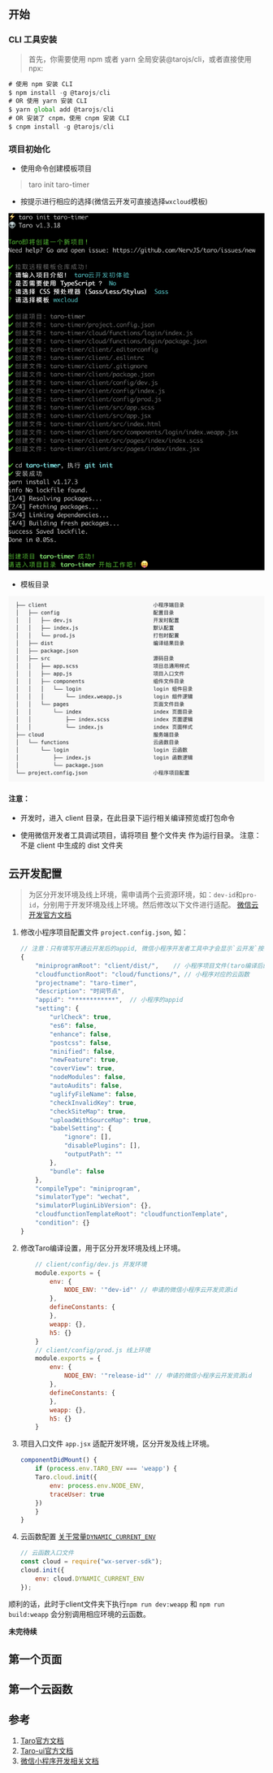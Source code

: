## 开始
### CLI 工具安装
> 首先，你需要使用 npm 或者 yarn 全局安装@tarojs/cli，或者直接使用npx:
```js
# 使用 npm 安装 CLI
$ npm install -g @tarojs/cli
# OR 使用 yarn 安装 CLI
$ yarn global add @tarojs/cli
# OR 安装了 cnpm，使用 cnpm 安装 CLI
$ cnpm install -g @tarojs/cli
```
### 项目初始化
- 使用命令创建模板项目
> taro init taro-timer
- 按提示进行相应的选择(微信云开发可直接选择`wxcloud`模板)

![初始化步骤](./images/taroInit.png)

- 模板目录

![模板目录介绍](./images/cloudCon.png)
#### 注意：
- 开发时，进入 client 目录，在此目录下运行相关编译预览或打包命令

- 使用微信开发者工具调试项目，请将项目 整个文件夹 作为运行目录。 注意： 不是 client 中生成的 dist 文件夹

## 云开发配置
> 为区分开发环境及线上环境，需申请两个云资源环境，如：`dev-id`和`pro-id`，分别用于开发环境及线上环境。然后修改以下文件进行适配。 [微信云开发官方文档](https://developers.weixin.qq.com/miniprogram/dev/wxcloud/basis/getting-started.html)
1. 修改小程序项目配置文件 `project.config.json`, 如：
    ```js
    // 注意：只有填写开通云开发后的appid, 微信小程序开发者工具中才会显示`云开发`按钮
    {
        "miniprogramRoot": "client/dist/",    // 小程序项目文件(taro编译后的)
        "cloudfunctionRoot": "cloud/functions/", // 小程序对应的云函数
        "projectname": "taro-timer",
        "description": "时间节点",
        "appid": "************",  // 小程序的appid
        "setting": {
            "urlCheck": true,
            "es6": false,
            "enhance": false,
            "postcss": false,
            "minified": false,
            "newFeature": true,
            "coverView": true,
            "nodeModules": false,
            "autoAudits": false,
            "uglifyFileName": false,
            "checkInvalidKey": true,
            "checkSiteMap": true,
            "uploadWithSourceMap": true,
            "babelSetting": {
                "ignore": [],
                "disablePlugins": [],
                "outputPath": ""
            },
            "bundle": false
        },
        "compileType": "miniprogram",
        "simulatorType": "wechat",
        "simulatorPluginLibVersion": {},
        "cloudfunctionTemplateRoot": "cloudfunctionTemplate",
        "condition": {}
    }
    ```
2. 修改Taro编译设置，用于区分开发环境及线上环境。
    ```js
        // client/config/dev.js 开发环境
        module.exports = {
            env: {
                NODE_ENV: '"dev-id"' // 申请的微信小程序云开发资源id
            },
            defineConstants: {
            },
            weapp: {},
            h5: {}
        }
        // client/config/prod.js 线上环境
        module.exports = {
            env: {
                NODE_ENV: '"release-id"' // 申请的微信小程序云开发资源id
            },
            defineConstants: {
            },
            weapp: {},
            h5: {}
        }
    ```
3. 项目入口文件 `app.jsx` 适配开发环境，区分开发及线上环境。
    ```js
    componentDidMount() {
        if (process.env.TARO_ENV === 'weapp') {
        Taro.cloud.init({
            env: process.env.NODE_ENV,
            traceUser: true
        })
        }
    }
    ```
4. 云函数配置 [关于常量`DYNAMIC_CURRENT_ENV`](https://developers.weixin.qq.com/miniprogram/dev/wxcloud/reference-server-api/constants.html#DYNAMIC_CURRENT_ENV)
    ```js
    // 云函数入口文件
    const cloud = require("wx-server-sdk");
    cloud.init({
        env: cloud.DYNAMIC_CURRENT_ENV
    });
    ```
顺利的话，此时于client文件夹下执行`npm run dev:weapp` 和 `npm run build:weapp` 会分别调用相应环境的云函数。

**未完待续**
## 第一个页面

## 第一个云函数

## 参考
1. [Taro官方文档](https://taro-docs.jd.com/taro/docs/README.html)
2. [Taro-ui官方文档](https://taro-ui.jd.com/#/docs/introduction)
3. [微信小程序开发相关文档](https://developers.weixin.qq.com/minigame/dev/wxcloud/basis/getting-started.html)